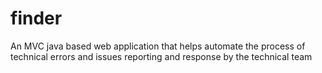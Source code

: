 # finder
An MVC java based web application  that helps automate the process of technical errors and issues reporting and response by the technical team
